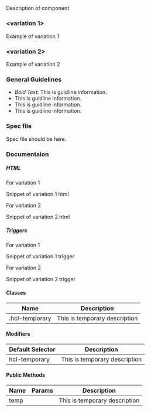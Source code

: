 
## <component-name>

Description of component

### <variation 1>

Example of variation 1

### <variation 2>

Example of variation 2



### General Guidelines

- _Bold Text:_ This is guidline information.
- This is guidline information.
- This is guidline information.
- This is guidline information.



### Spec file

Spec file should be here.



### Documentaion

##### HTML

For variation 1

Snippet of variation 1 html

For variation 2

Snippet of variation 2 html

##### Triggers

For variation 1

Snippet of variation 1 trigger

For variation 2

Snippet of variation 2 trigger

#### Classes

| Name           | Description                   |
| -------------- | ----------------------------- |
| .hcl-temporary | This is temporary description |

#### Modifiers

| Default Selector | Description                   |
| ---------------- | ----------------------------- |
| hcl-temporary    | This is temporary description |

#### Public Methods

| Name | Params | Description                   |
| ---- | ------ | ----------------------------- |
| temp |        | This is temporary description |
